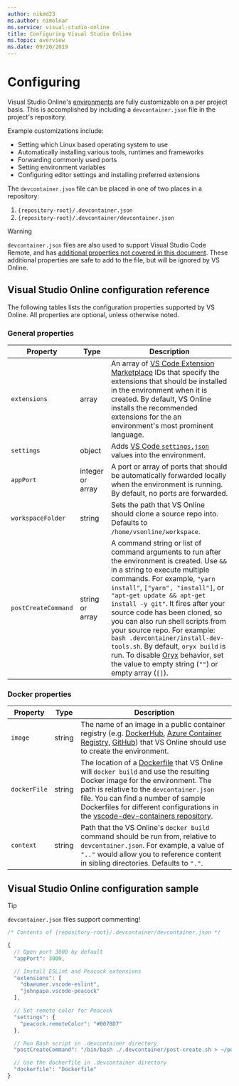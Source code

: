 ```yaml
---
author: nikmd23
ms.author: nimolnar
ms.service: visual-studio-online
title: Configuring Visual Studio Online
ms.topic: overview
ms.date: 09/20/2019
---
```


# Configuring

Visual Studio Online's [environments](../overview/what-is-vsonline.md#environments) are fully customizable on a per project basis. This is accomplished by including a `devcontainer.json` file in the project's repository.

Example customizations include:

- Setting which Linux based operating system to use
- Automatically installing various tools, runtimes and frameworks
- Forwarding commonly used ports
- Setting environment variables
- Configuring editor settings and installing preferred extensions

The `devcontainer.json` file can be placed in one of two places in a repository:

1. `{repository-root}/.devcontainer.json`
2. `{repository-root}/.devcontainer/devcontainer.json`

> [!WARNING]
> `devcontainer.json` files are also used to support Visual Studio Code Remote, and has [additional properties not covered in this document](https://code.visualstudio.com/docs/remote/containers#_devcontainerjson-reference). These additional properties are safe to add to the file, but will be ignored by VS Online.

## Visual Studio Online configuration reference

The following tables lists the configuration properties supported by VS Online. All properties are optional, unless otherwise noted.

### General properties

| Property | Type | Description |
|----------|------|-------------|
| `extensions` | array | An array of [VS Code Extension Marketplace](https://marketplace.visualstudio.com/vscode) IDs that specify the extensions that should be installed in the environment when it is created. By default, VS Online installs the recommended extensions for the an environment's most prominent language. |
| `settings` | object | Adds [VS Code `settings.json`](https://code.visualstudio.com/docs/getstarted/settings) values into the environment.  |
| `appPort` | integer or array | A port or array of ports that should be automatically forwarded locally when the environment is running. By default, no ports are forwarded. |
| `workspaceFolder` | string | Sets the path that VS Online should clone a source repo into. Defaults to `/home/vsonline/workspace`. |
| `postCreateCommand` | string or array | A command string or list of command arguments to run after the environment is created. Use `&&` in a string to execute multiple commands. For example, `"yarn install"`, `["yarn", "install"]`, or `"apt-get update && apt-get install -y git"`. It fires after your source code has been cloned, so you can also run shell scripts from your source repo. For example: `bash .devcontainer/install-dev-tools.sh`. By default, `oryx build` is run. To disable [Oryx](https://github.com/microsoft/Oryx) behavior, set the value to empty string (`""`) or empty array (`[]`). |

### Docker properties

| Property | Type | Description |
|----------|------|-------------|
| `image` | string | The name of an image in a public container registry (e.g. [DockerHub](https://hub.docker.com), [Azure Container Registry](https://azure.microsoft.com/services/container-registry/), [GitHub](https://github.com/features/package-registry)) that VS Online should use to create the environment. |
| `dockerFile` | string | The location of a [Dockerfile](https://docs.docker.com/engine/reference/builder/) that VS Online will `docker build` and use the resulting Docker image for the environment. The path is relative to the `devcontainer.json` file. You can find a number of sample Dockerfiles for different configurations in the [vscode-dev-containers repository](https://github.com/Microsoft/vscode-dev-containers/tree/master/containers). |
| `context` | string | Path that the VS Online's `docker build` command should be run from, relative to `devcontainer.json`. For example, a value of `".."` would allow you to reference content in sibling directories. Defaults to `"."`. |

## Visual Studio Online configuration sample

> [!TIP]
> `devcontainer.json` files support commenting!

```js
/* Contents of {repository-root}/.devcontainer/devcontainer.json */

{
  // Open port 3000 by default
  "appPort": 3000,

  // Install ESLint and Peacock extensions
  "extensions": [
    "dbaeumer.vscode-eslint",
    "johnpapa.vscode-peacock"
  ],

  // Set remote color for Peacock
  "settings": {
    "peacock.remoteColor": "#0078D7"
  },

  // Run Bash script in .devcontainer directory
  "postCreateCommand": "/bin/bash ./.devcontainer/post-create.sh > ~/post-create.log",

  // Use the dockerfile in .devcontainer directory
  "dockerfile": "Dockerfile"
}
```